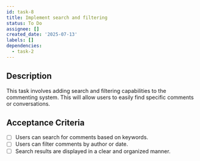 ```yaml
---
id: task-8
title: Implement search and filtering
status: To Do
assignee: []
created_date: '2025-07-13'
labels: []
dependencies:
  - task-2
---
```


## Description

This task involves adding search and filtering capabilities to the commenting system. This will allow users to easily find specific comments or conversations.

## Acceptance Criteria

- [ ] Users can search for comments based on keywords.
- [ ] Users can filter comments by author or date.
- [ ] Search results are displayed in a clear and organized manner.
